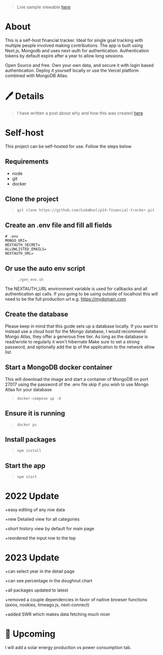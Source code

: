 > Live sample viewable [here](http://p14.codabool.com)
# About
This is a self-host financial tracker. Ideal for single goal tracking with multiple people involved making contributions.
The app is built using Next.js, Mongodb and uses next-auth for authentication. Authentication tokens by default expire after a year to allow long sessions.

Open Source and free. Own your own data, and secure it with login based authentication. Deploy it yourself locally or use the Vercel platform combined with MongoDB Atlas.

# 🖊️ Details
> I have written a post about why and how this was created [here](https://codabool.com/blog/18)

# Self-host
This project can be self-hosted for use. Follow the steps below

## Requirements
- node
- git
- docker

## Clone the project

> `git clone https://github.com/CodaBool/p14-financial-tracker.git`

## Create an .env file and fill all fields

```
# .env
MONGO_URI=
NEXTAUTH_SECRET=
ALLOWLISTED_EMAILS=
NEXTAUTH_URL=
```

## Or use the auto env script
> `./gen_env.sh`

The NEXTAUTH_URL environment variable is used for callbacks and all authentication api calls. If you going to be using outside of localhost this will need to be the full production url e.g. https://mydomain.com

## Create the database
Please keep in mind that this guide sets up a database locally. If you want to instead use a cloud host for the Mongo database, I would recommend Mongo Atlas, they offer a generous free tier. As long as the database is read/wrote to regularly it won't hibernate Make sure to set a strong password, and optionally add the ip of the application to the network allow list.

## Start a MongoDB docker container
This will download the image and start a container of MongoDB on port 27017 using the password of the .env file
skip if you wish to use Mongo Atlas for your database
> `docker-compose up -d`

## Ensure it is running
> `docker ps`

## Install packages
> `npm install`

## Start the app
> `npm start`

# 2022 Update
+easy editing of any row data

+new Detailed view for all categories

+short history view by default for main page

+reordered the input row to the top

# 2023 Update
+can select year in the detail page

+can see percentage in the doughnut chart

+all packages updated to latest

+removed a couple dependencies in favor of naitive browser functions (axios, nookies, timeago.js, next-connect)

+added SWR which makes data fetching much nicer


# 📅 Upcoming
I will add a solar energy production vs power consumption tab.
